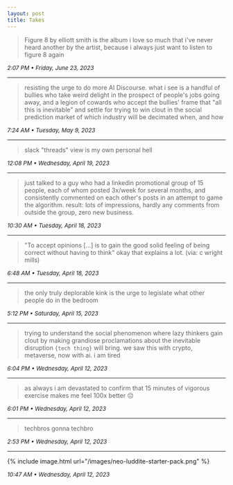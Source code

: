 ```yaml
---
layout: post
title: Takes
---
```


> Figure 8 by elliott smith is the album i love so much that i've never heard another by the artist, because i always just want to listen to figure 8 again

_2:07 PM • Friday, June 23, 2023_

---

> resisting the urge to do more AI Discourse. what i see is a handful of bullies who take weird delight in the prospect of people's jobs going away, and a legion of cowards who accept the bullies' frame that "all this is inevitable" and settle for trying to win clout in the social prediction market of which industry will be decimated when, and how

_7:24 AM • Tuesday, May 9, 2023_

---

> slack "threads" view is my own personal hell

_12:08 PM • Wednesday, April 19, 2023_

---

> just talked to a guy who had a linkedin promotional group of 15 people, each of whom posted 3x/week for several months, and consistently commented on each other's posts in an attempt to game the algorithm. result: lots of impressions, hardly any comments from outside the group, zero new business.

_10:30 AM • Tuesday, April 18, 2023_

---

> "To accept opinions [...] is to gain the good solid feeling of being correct without having to think" okay that explains a lot. (via: c wright mills)

_6:48 AM • Tuesday, April 18, 2023_

---

> the only truly deplorable kink is the urge to legislate what other people do in the bedroom

_5:12 PM • Saturday, April 15, 2023_

---

> trying to understand the social phenomenon where lazy thinkers gain clout by making grandiose proclamations about the inevitable disruption `{tech thing}` will bring. we saw this with crypto, metaverse, now with ai. i am tired

_6:04 PM • Wednesday, April 12, 2023_

---

> as always i am devastated to confirm that 15 minutes of vigorous exercise makes me feel 100x better 😔

_6:01 PM • Wednesday, April 12, 2023_

---

> techbros gonna techbro

_2:53 PM • Wednesday, April 12, 2023_

---

{% include image.html url="/images/neo-luddite-starter-pack.png" %}

_10:47 AM • Wednesday, April 12, 2023_

<style type="text/css">
em {
  font-size: 13px;
}
</style>
